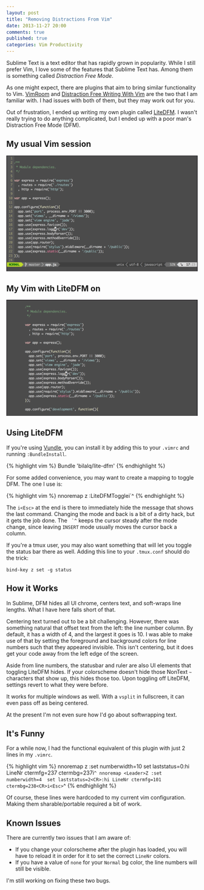 ```yaml
---
layout: post
title: "Removing Distractions From Vim"
date: 2013-11-27 20:00
comments: true
published: true
categories: Vim Productivity
---
```


Sublime Text is a text editor that has rapidly grown in popularity. While I
still prefer Vim, I love some of the features that Sublime Text has. Among them
is something called *Distraction Free Mode*.

As one might expect, there are plugins that aim to bring similar functionality
to Vim. [VimRoom](http://projects.mikewest.org/vimroom/) and
[Distraction Free Writing With Vim](http://www.laktek.com/2012/09/05/distraction-free-writing-with-vim/)
are the two that I am familiar with. I had issues with both of them, but they
may work out for you.

Out of frustration, I ended up writing my own plugin called
[LiteDFM](https://github.com/bilalq/lite-dfm). I wasn't really trying to
do anything complicated, but I ended up with a poor man's Distraction Free Mode
(DFM).

<!--more-->

## My usual Vim session
<img src="/img/removing-distractions-from-vim/before.png" alt="My usual vim apperance" style="width:100%;max-width:732px;max-height:444px;" />

## My Vim with LiteDFM on
<img src="/img/removing-distractions-from-vim/after.png" alt="Vim's apperance with LiteDFM on" style="width:100%;max-width:732px;max-height:444px;" />

<a name="intro"></a>
## Using LiteDFM

If you're using [Vundle](https://github.com/gmarik/vundle), you can install it
by adding this to your `.vimrc` and running `:BundleInstall`.

{% highlight vim %}
Bundle 'bilalq/lite-dfm'
{% endhighlight %}

For some added convenience, you may want to create a mapping to toggle DFM.
The one I use is:

{% highlight vim %}
nnoremap <Leader>z :LiteDFMToggle<CR>i<Esc>`^
{% endhighlight %}

The `i<Esc>` at the end is there to immediately hide the message that shows the
last command. Changing the mode and back is a bit of a dirty hack, but it gets
the job done. The `` `^`` keeps the cursor steady after the mode change, since
leaving `INSERT` mode usually moves the cursor back a column.

If you're a tmux user, you may also want something that will let you toggle the
status bar there as well. Adding this line to your `.tmux.conf` should do the
trick:

```
bind-key z set -g status
```

## How it Works

In Sublime, DFM hides all UI chrome, centers text, and soft-wraps line lengths.
What I have here falls short of that.

Centering text turned out to be a bit challenging. However, there was something
natural that offset text from the left: the line number column. By default,
it has a width of 4, and the largest it goes is 10. I was able to make use of
that by setting the foreground and background colors for line numbers such that
they appeared invisible. This isn't centering, but it does get your code away
from the left edge of the screen.

Aside from line numbers, the statusbar and ruler are also UI elements that
toggling LiteDFM hides. If your colorscheme doesn't hide those NonText `~`
characters that show up, this hides those too. Upon toggling off LiteDFM,
settings revert to what they were before.

It works for multiple windows as well. With a `vsplit` in fullscreen, it can
even pass off as being centered.

At the present I'm not even sure how I'd go about softwrapping text.

## It's Funny

For a while now, I had the functional equivalent of this plugin with just 2
lines in my `.vimrc`.

{% highlight vim %}
nnoremap <Leader>z :set numberwidth=10 set laststatus=0<CR>:hi LineNr ctermfg=237 ctermbg=237<CR>i<Esc>`^
nnoremap <Leader>Z :set numberwidth=4  set laststatus=2<CR>:hi LineNr ctermfg=101 ctermbg=238<CR>i<Esc>`^
{% endhighlight %}

Of course, these lines were hardcoded to my current vim configuration. Making them sharable/portable required a bit of work.

## Known Issues

There are currently two issues that I am aware of:

* If you change your colorscheme after the plugin has loaded, you will have to
  reload it in order for it to set the correct `LineNr` colors.
* If you have a value of `none` for your `Normal` bg color, the line numbers
  will still be visible.

I'm still working on fixing these two bugs.
